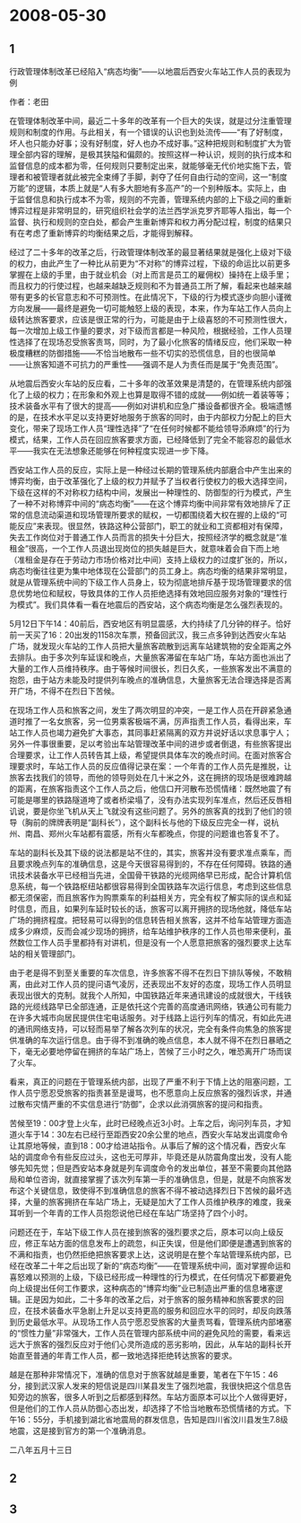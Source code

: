 # 2008-05-30

## 1

行政管理体制改革已经陷入“病态均衡”――以地震后西安火车站工作人员的表现为例 

作者：老田

在管理体制改革中间，最近二十多年的改革有一个巨大的失误，就是过分注重管理规则和制度的作用。与此相关，有一个错误的认识也到处流传――“有了好制度，坏人也只能办好事；没有好制度，好人也办不成好事。”这种把规则和制度扩大为管理全部内容的理解，是极其狭隘和偏颇的。按照这样一种认识，规则的执行成本和监督信息的成本都为零，任何规则只要制定出来，就能够毫无代价地实施下去，管理者和被管理者就此被完全束缚了手脚，剥夺了任何自由行动的空间，这一“制度万能”的逻辑，本质上就是“人有多大胆地有多高产”的一个别种版本。实际上，由于监督信息和执行成本不为零，规则的不完善，管理系统内部的上下级之间的重新博弈过程是非常明显的，研究组织社会学的法兰西学派克罗齐耶等人指出，每一个监督、执行和规则的空白处，都会产生重新博弈和权力再分配过程，制度的结果只有在考虑了重新博弈的均衡结果之后，才能得到解释。

经过了二十多年的改革之后，行政管理体制改革的最显著结果就是强化上级对下级的权力，由此产生了一种比从前更为“不对称”的博弈过程，下级的命运比以前更多掌握在上级的手里，由于就业机会（对上而言是员工的雇佣权）操持在上级手里；而且权力的行使过程，也越来越缺乏规则和不为普通员工所了解，看起来也越来越带有更多的长官意志和不可预测性。在此情况下，下级的行为模式逐步向胆小谨微方向发展――最终是避免一切可能触怒上级的表现，本来，作为车站工作人员向上级转达旅客要求，应该是很正常的行为，可能是由于上级喜怒的不可预测性很大，每一次增加上级工作量的要求，对下级而言都是一种风险，根据经验，工作人员理性选择了在现场忍受旅客责骂，同时，为了最小化旅客的情绪反应，他们采取一种极度糟糕的防御措施――不恰当地散布一些不切实的恐慌信息，目的也很简单 ――让旅客知道不可抗力的严重性――强调不是人为责任而是属于“免责范围”。

从地震后西安火车站的反应看，二十多年的改革效果是清楚的，在管理系统内部强化了上级的权力；在形象和外观上也算是取得不错的成就――例如统一着装等等；技术装备水平有了很大的提高――例如对讲机和应急广播设备都很齐全。极端遗憾的是，在技术水平足以支持更好地服务于旅客的同时，由于内部权力分配上的巨大变化，带来了现场工作人员“理性选择”了“在任何时候都不能给领导添麻烦”的行为模式，结果，工作人员在回应旅客要求方面，已经降低到了完全不能容忍的最低水平――我实在无法想象还能够在何种程度实现进一步下降。

西安站工作人员的反应，实际上是一种经过长期的管理系统内部磨合中产生出来的博弈均衡，由于改革强化了上级的权力并赋予了当权者行使权力的极大选择空间，下级在这样的不对称权力结构中间，发展出一种理性的、防御型的行为模式，产生了一种不对称博弈中间的“病态均衡”――在这个博弈均衡中间非常有效地排斥了正常的信息流动渠道和现场管理所要求的赋权，一切都围绕着大权在握的上级的“可能反应”来表现。很显然，铁路这种公营部门，职工的就业和工资都相对有保障，失去工作岗位对于普通工作人员而言的损失十分巨大，按照经济学的概念就是“准租金”很高，一个工作人员退出现岗位的损失越是巨大，就意味着会自下而上地（准租金是存在于劳动力市场价格对比中间）支持上级权力的过度扩张的，所以，病态均衡往往更为集中地体现在公营部门的员工身上。病态均衡的结果非常明显，就是从管理系统中间的下级工作人员身上，较为彻底地排斥基于现场管理要求的信息优势地位和赋权，导致具体的工作人员拒绝选择有效地回应服务对象的“理性行为模式”。我们具体看一看在地震后的西安站，这个病态均衡是怎么强烈表现的。

5月12日下午14：40前后，西安地区有明显震感，大约持续了几分钟的样子。恰好前一天买了16：20出发的1158次车票，预备回武汉，我三点多钟到达西安火车站广场，就发现火车站的工作人员把大量旅客疏散到远离车站建筑物的安全距离之外去排队。由于多次列车延误和晚点，大量旅客滞留在车站广场，车站方面也派出了大量的工作人员维持秩序。由于等候时间很长，烈日久炙，一些旅客发出不满意的抱怨，由于站方未能及时提供列车晚点的准确信息，大量旅客无法合理选择是否离开广场，不得不在烈日下苦候。

在现场工作人员和旅客之间，发生了两次明显的冲突，一是工作人员在开辟紧急通道时推了一名女旅客，另一位男乘客极端不满，厉声指责工作人员，看得出来，车站工作人员也竭力避免扩大事态，其同事赶紧隔离的双方并说好话以求息事宁人；另外一件事很重要，足以考验出车站管理改革中间的进步或者倒退，有些旅客提出合理要求，让工作人员转告其上级，希望提供具体车次的晚点时间。在面对旅客合理要求时，车站工作人员的反应值得记录在案：一个年青的工作人员先是推脱，让旅客去找我们的领导，而他的领导则处在几十米之外，这在拥挤的现场是很难跨越的距离，在旅客指责这个工作人员之后，他信口开河散布恐慌情绪：既然地震了有可能是哪里的铁路隧道垮了或者桥梁塌了，没有办法实现列车准点，然后还反唇相讥说，要是你坐飞机从天上飞就没有这些问题了。另外的旅客真的找到了他们的领导（胸前的牌牌表明是“副科长”），这个副科长与他的下级反应完全一样，说杭州、南昌、郑州火车站都有震感，所有火车都晚点，你提的问题谁也答复不了。

车站的副科长及其下级的说法都是站不住的，其实，旅客并没有要求准点乘车，而且要求晚点列车的准确信息，这是今天很容易得到的，不存在任何障碍。铁路的通讯技术装备水平已经相当先进，全国骨干铁路的光缆网络早已形成，配合计算机信息系统，每一个铁路枢纽站都很容易得到全国铁路车次运行信息，考虑到这些信息都无须保密，而且旅客作为购票乘车的利益相关方，完全有权了解实际的误点和延时信息，而且，如果列车延时较长的话，旅客可以离开拥挤的现场他就，降低车站广场的拥挤程度。把轻易可以得到的信息转告相关旅客，这并不给车站管理方面造成多少麻烦，反而会减少现场的拥挤，给车站维护秩序的工作人员也带来便利，虽然数位工作人员手里都持有对讲机，但是没有一个人愿意把旅客的强烈要求上达车站的相关管理部门。

由于老是得不到至关重要的车次信息，许多旅客不得不在烈日下排队等候，不敢稍离，由此对工作人员的提问语气凌厉，还表现出不友好的态度，现场工作人员明显表现出很大的克制。就我个人所知，中国铁路近年来通讯建设的成就很大，干线铁路的光缆线路早已全部连通，正是依托这个完善的高度通讯网络，铁通公司有能力在许多大城市向居民提供住宅电话服务。对于线路上运行列车的情况，有如此先进的通讯网络支持，可以轻而易举了解各次列车的状况，完全有条件向焦急的旅客提供准确的车次运行信息。由于得不到准确的晚点信息，本人就不得不在烈日暴晒之下，毫无必要地停留在拥挤的车站广场上，苦候了三小时之久，唯恐离开广场而误了火车。

看来，真正的问题在于管理系统内部，出现了严重不利于下情上达的阻塞问题，工作人员宁愿忍受旅客的指责甚至是谩骂，也不愿意向上反应旅客的强烈诉求，并通过散布灾情严重的不实信息进行“防御”，企求以此消弭旅客的提问和指责。

苦候至19：00才登上火车，此时已经晚点近3小时。上车之后，询问列车员，才知道火车于14：30左右已经行至距西安20余公里的地点，西安火车站发出调度命令让其原地等候，直到18：00才给进站指令。从事后了解的这个情况看，西安火车站的调度命令有些反应过头，这也无可厚非，毕竟还是从防震角度出发，没有人能够先知先觉；但是西安站本身就是列车调度命令的发出单位，甚至不需要向其他路局和单位咨询，就直接掌握了该次列车第一手的准确信息，但是，就是不向旅客发布这个关键信息，致使得不到准确信息的旅客不得不被动选择烈日下苦候的最坏选择，大量的旅客拥挤在车站广场上，无疑是加大了工作人员维护秩序的难度，我亲耳听到一个年青的工作人员抱怨说他已经在车站广场坚持了四个小时。

问题还在于，车站下级工作人员在接到旅客的强烈要求之后，原本可以向上级反应，修正车站方面的信息发布上的疏忽，纠正失误，但是他们即便是遭遇到旅客的不满和指责，也仍然拒绝把旅客要求上达，这说明是在整个车站管理系统内部，已经在改革二十年之后出现了新的“病态均衡”――在管理系统中间，面对掌握命运和喜怒难以预测的上级，下级已经形成一种理性的行为模式，在任何情况下都要避免向上级提出任何工作要求，这种病态的“博弈均衡”业已制造出严重的信息堵塞逻辑。正是因为如此，二十多年的改革之后，对于旅客的服务精神和旅客要求的回应，在技术装备水平急剧上升足以支持更高的服务和回应水平的同时，却反向跌落到历史最低水平。从现场工作人员宁愿忍受旅客的大量责骂看，管理系统内部堵塞的“惯性力量”非常强大，工作人员在管理内部系统中间的避免风险的需要，看来远远大于旅客的强烈反应对于他们心灵所造成的恶劣影响，因此，从车站的副科长开始直至普通的年青工作人员，都一致地选择拒绝转达旅客的要求。

越是在那种非常情况下，准确的信息对于旅客就越是重要，笔者在下午15：46分，接到武汉家人发来的短信说是四川某县发生了强烈地震，我很快把这个信息告知旁边的旅客，很多人听到之后都感到释然。车站方面原本可以比个人做得更好，但是他们的工作人员从防御心态出发，却选择了不恰当地散布恐慌情绪的方式。下午16：55分，手机接到湖北省地震局的群发信息，告知是四川省汶川县发生7.8级地震，这是接到官方的第一个准确消息。

二八年五月十三日 

## 2



## 3



